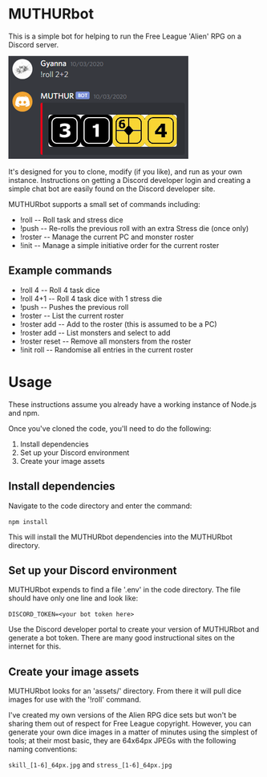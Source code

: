 # MUTHURbot
This is a simple bot for helping to run the Free League 'Alien' RPG on a Discord server.

![Example dice roll](/images/roll_example.png)

It's designed for you to clone, modify (if you like), and run as your own instance. 
Instructions on getting a Discord developer login and creating a simple chat bot are 
easily found on the Discord developer site.

MUTHURbot supports a small set of commands including:

  * !roll   -- Roll task and stress dice
  * !push   -- Re-rolls the previous roll with an extra Stress die (once only)
  * !roster -- Manage the current PC and monster roster
  * !init   -- Manage a simple initiative order for the current roster

## Example commands

  * !roll 4                   -- Roll 4 task dice
  * !roll 4+1                 -- Roll 4 task dice with 1 stress die
  * !push                     -- Pushes the previous roll
  * !roster                   -- List the current roster
  * !roster add <entityname>  -- Add <entityname> to the roster (this is assumed to be a PC)
  * !roster add               -- List monsters and select to add
  * !roster reset             -- Remove all monsters from the roster
  * !init roll                -- Randomise all entries in the current roster

# Usage
These instructions assume you already have a working instance of Node.js and npm.

Once you've cloned the code, you'll need to do the following:

  1. Install dependencies
  1. Set up your Discord environment
  1. Create your image assets

## Install dependencies
Navigate to the code directory and enter the command:

`npm install`

This will install the MUTHURbot dependencies into the MUTHURbot directory.

## Set up your Discord environment
MUTHURbot expends to find a file '.env' in the code directory. The file 
should have only one line and look like:

`DISCORD_TOKEN=<your bot token here>`

Use the Discord developer portal to create your version of MUTHURbot and 
generate a bot token. There are many good instructional sites on the 
internet for this.

## Create your image assets
MUTHURbot looks for an 'assets/' directory. From there it will pull dice images 
for use with the '!roll' command.

I've created my own versions of the Alien RPG dice sets but won't be sharing them 
out of respect for Free League copyright. However, you can generate your own 
dice images in a matter of minutes using the simplest of tools; at their most 
basic, they are 64x64px JPEGs with the following naming conventions:

`skill_[1-6]_64px.jpg` and `stress_[1-6]_64px.jpg`
